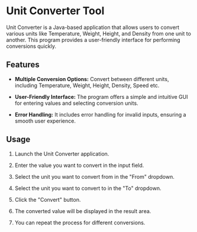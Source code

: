 # Unit Converter Tool
Unit Converter is a Java-based application that allows users to convert various units like Temperature, Weight, Height, and Density from one unit to another. This program provides a user-friendly interface for performing conversions quickly.

## Features

- **Multiple Conversion Options:** Convert between different units, including Temperature, Weight, Height, Density, Speed etc.

- **User-Friendly Interface:** The program offers a simple and intuitive GUI for entering values and selecting conversion units.

- **Error Handling:** It includes error handling for invalid inputs, ensuring a smooth user experience.

## Usage

1. Launch the Unit Converter application.

2. Enter the value you want to convert in the input field.

3. Select the unit you want to convert from in the "From" dropdown.

4. Select the unit you want to convert to in the "To" dropdown.

5. Click the "Convert" button.

6. The converted value will be displayed in the result area.

7. You can repeat the process for different conversions.
